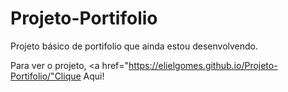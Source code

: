 # Projeto-Portifolio
 
Projeto básico de portifolio que ainda estou desenvolvendo.

Para ver o projeto, <a href="https://elielgomes.github.io/Projeto-Portifolio/"Clique Aqui!</a>
